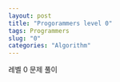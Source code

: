 ```yaml
---
layout: post
title: "Progorammers level 0"
tags: Programmers
slug: "0"
categories: "Algorithm"
---
```


레벨 0 문제 풀이
